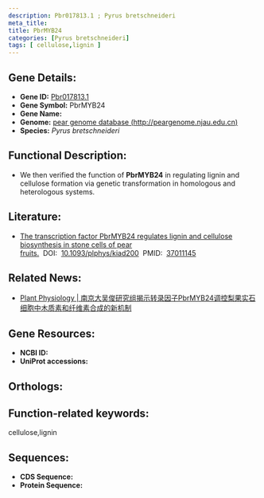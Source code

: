 ```yaml
---
description: Pbr017813.1 ; Pyrus bretschneideri
meta_title:
title: PbrMYB24
categories: [Pyrus bretschneideri]
tags: [ cellulose,lignin ]
---
```


## Gene Details:
- **Gene ID:**	[Pbr017813.1]()
- **Gene Symbol:** PbrMYB24
- **Gene Name:** 
- **Genome:** [pear genome database (http://peargenome.njau.edu.cn)]()
- **Species:** *Pyrus bretschneideri*

## Functional Description:
   - We then verified the function of **PbrMYB24** in regulating lignin and cellulose formation via genetic transformation in homologous and heterologous systems.

## Literature:
   - [The transcription factor PbrMYB24 regulates lignin and cellulose biosynthesis in stone cells of pear fruits.]( https://academic.oup.com/plphys/article/192/3/1997/7100683?login=true#409738589)&nbsp;&nbsp;DOI:&nbsp;&nbsp;[10.1093/plphys/kiad200](https://academic.oup.com/plphys/article/192/3/1997/7100683?login=true#409738589)&nbsp;&nbsp;PMID:&nbsp;&nbsp;[37011145](https://pubmed.ncbi.nlm.nih.gov/37011145/)

## Related News:
   - [Plant Physiology | 南京大吴俊研究组揭示转录因子PbrMYB24调控梨果实石细胞中木质素和纤维素合成的新机制](https://mp.weixin.qq.com/s/_AZSFynRhRw-6O2PopY9Bg)

## Gene Resources:
- **NCBI ID:** [](https://www.ncbi.nlm.nih.gov/gene/?term=)
- **UniProt accessions:** [](https://www.uniprot.org/uniprotkb//entry)

## Orthologs:


## Function-related keywords:
cellulose,lignin

## Sequences:
- **CDS Sequence:**
- **Protein Sequence:**
